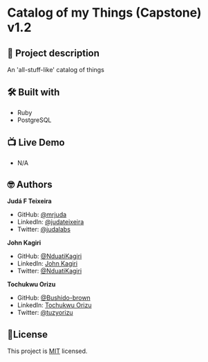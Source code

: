 # Catalog of my Things (Capstone) v1.2
## 📑 Project description
An 'all-stuff-like' catalog of things

## 🛠 Built with
- Ruby
- PostgreSQL

## 📺 Live Demo
- N/A

## 🤓 Authors
**Judá F Teixeira**
- GitHub: [@mrjuda](https://github.com/mrjuda "Judá Teixeira's GitHub profile")
- LinkedIn: [@judateixeira](https://www.linkedin.com/in/judateixeira "Judá Teixeira's Linkedin profile")
- Twitter: [@judalabs](https://twitter.com/judalabs "Judá Teixeira's Twitter profile")

**John Kagiri**
- GitHub: [@NduatiKagiri](https://github.com/NduatiKagiri)
- LinkedIn: [John Kagiri](https://www.linkedin.com/in/nduati-kagiri)
- Twitter: [@NduatiKagiri](https://twitter.com/NduatiKagiri)

**Tochukwu Orizu**
- GitHub: [@Bushido-brown](https://github.com/Bushido-brown)
- LinkedIn: [Tochukwu Orizu](https://www.linkedin.com/in/tochukwu-orizu/)
- Twitter: [@tuzyorizu](https://twitter.com/tuzyorizu)

## 📝License
This project is [MIT](https://github.com/mrjuda/comt/blob/dev/LICENSE) licensed.
